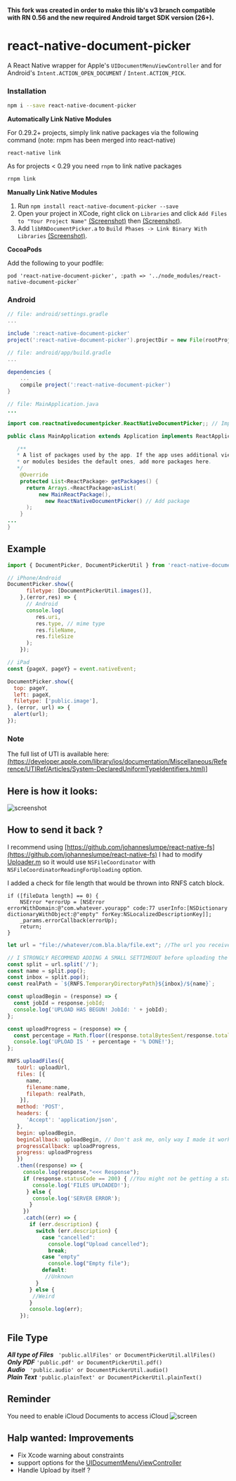 **This fork was created in order to make this lib's v3 branch compatible with RN 0.56 and the new required Android target SDK version (26+).**

# react-native-document-picker

A React Native wrapper for Apple's ``UIDocumentMenuViewController`` and for Android's ``Intent.ACTION_OPEN_DOCUMENT`` / ``Intent.ACTION_PICK``.

### Installation

```bash
npm i --save react-native-document-picker
```

**Automatically Link Native Modules**

For 0.29.2+ projects, simply link native packages via the following command (note: rnpm has been merged into react-native)

```
react-native link
```

As for projects < 0.29 you need `rnpm` to link native packages

```sh
rnpm link
```

**Manually Link Native Modules**

1. Run `npm install react-native-document-picker --save`
2. Open your project in XCode, right click on `Libraries` and click `Add
   Files to "Your Project Name"` [(Screenshot)](http://url.brentvatne.ca/jQp8) then [(Screenshot)](http://url.brentvatne.ca/1gqUD).
3. Add `libRNDocumentPicker.a` to `Build Phases -> Link Binary With Libraries`
   [(Screenshot)](http://url.brentvatne.ca/17Xfe).

**CocoaPods**

Add the following to your podfile:
```
pod 'react-native-document-picker', :path => '../node_modules/react-native-document-picker`
```

### Android

```gradle
// file: android/settings.gradle
...

include ':react-native-document-picker'
project(':react-native-document-picker').projectDir = new File(rootProject.projectDir, '../node_modules/react-native-document-picker/android')
```

```gradle
// file: android/app/build.gradle
...

dependencies {
    ...
    compile project(':react-native-document-picker')
}
```

```java
// file: MainApplication.java
...

import com.reactnativedocumentpicker.ReactNativeDocumentPicker;; // Import package

public class MainApplication extends Application implements ReactApplication {

   /**
   * A list of packages used by the app. If the app uses additional views
   * or modules besides the default ones, add more packages here.
   */
    @Override
    protected List<ReactPackage> getPackages() {
      return Arrays.<ReactPackage>asList(
          new MainReactPackage(),
            new ReactNativeDocumentPicker() // Add package
      );
    }
...
}
```

## Example
```javascript
import { DocumentPicker, DocumentPickerUtil } from 'react-native-document-picker';

// iPhone/Android
DocumentPicker.show({
      filetype: [DocumentPickerUtil.images()],
    },(error,res) => {
      // Android
      console.log(
         res.uri,
         res.type, // mime type
         res.fileName,
         res.fileSize
      );
    });

// iPad
const {pageX, pageY} = event.nativeEvent;

DocumentPicker.show({
  top: pageY,
  left: pageX,
  filetype: ['public.image'],
}, (error, url) => {
  alert(url);
});

```

### Note
The full list of UTI is available here:
[(https://developer.apple.com/library/ios/documentation/Miscellaneous/Reference/UTIRef/Articles/System-DeclaredUniformTypeIdentifiers.html)](https://developer.apple.com/library/ios/documentation/Miscellaneous/Reference/UTIRef/Articles/System-DeclaredUniformTypeIdentifiers.html
)]

## Here is how it looks:
![screenshot](http://i.stack.imgur.com/dv0iQ.png)


## How to send it back ?

I recommend using [https://github.com/johanneslumpe/react-native-fs](https://github.com/johanneslumpe/react-native-fs)
I had to modify [Uploader.m](https://gist.github.com/Elyx0/5dc53bef294b42c847f1baea7cc5e911) so it would use `NSFileCoordinator` with `NSFileCoordinatorReadingForUploading` option.

I added a check for file length that would be thrown into RNFS catch block.
```obj-c
if ([fileData length] == 0) {
    NSError *errorUp = [NSError errorWithDomain:@"com.whatever.yourapp" code:77 userInfo:[NSDictionary dictionaryWithObject:@"empty" forKey:NSLocalizedDescriptionKey]];
    _params.errorCallback(errorUp);
    return;
}
```


```javascript
let url = "file://whatever/com.bla.bla/file.ext"; //The url you received from the DocumentPicker

// I STRONGLY RECOMMEND ADDING A SMALL SETTIMEOUT before uploading the url you just got.
const split = url.split('/');
const name = split.pop();
const inbox = split.pop();
const realPath = `${RNFS.TemporaryDirectoryPath}${inbox}/${name}`;

const uploadBegin = (response) => {
  const jobId = response.jobId;
  console.log('UPLOAD HAS BEGUN! JobId: ' + jobId);
};

const uploadProgress = (response) => {
  const percentage = Math.floor((response.totalBytesSent/response.totalBytesExpectedToSend) * 100);
  console.log('UPLOAD IS ' + percentage + '% DONE!');
};

RNFS.uploadFiles({
   toUrl: uploadUrl,
   files: [{
      name,
      filename:name,
      filepath: realPath,
    }],
   method: 'POST',
   headers: {
      'Accept': 'application/json',
   },
   begin: uploadBegin,
   beginCallback: uploadBegin, // Don't ask me, only way I made it work as of 1.5.1
   progressCallback: uploadProgress,
   progress: uploadProgress
   })
   .then((response) => {
     console.log(response,"<<< Response");
     if (response.statusCode == 200) { //You might not be getting a statusCode at all. Check
        console.log('FILES UPLOADED!');
      } else {
        console.log('SERVER ERROR');
       }
     })
     .catch((err) => {
       if (err.description) {
         switch (err.description) {
           case "cancelled":
             console.log("Upload cancelled");
             break;
           case "empty"
             console.log("Empty file");
           default:
            //Unknown
         }
       } else {
        //Weird
       }
       console.log(err);
    });
```
## File Type 
***All type of Files*** ``` 'public.allFiles' or DocumentPickerUtil.allFiles()```<br/> 
***Only PDF*** ``` 'public.pdf' or DocumentPickerUtil.pdf() ``` <br/> 
***Audio*** ``` 'public.audio' or DocumentPickerUtil.audio()``` <br/> 
***Plain Text*** ``` 'public.plainText' or DocumentPickerUtil.plainText() ``` <br/> 

## Reminder

You need to enable iCloud Documents to access iCloud
![screen](https://313e5987718b346aaf83-f5e825270f29a84f7881423410384342.ssl.cf1.rackcdn.com/1411920674-enable-icloud-drive.png)


## Halp wanted: Improvements

- Fix Xcode warning about constraints
- support options for the [UIDocumentMenuViewController](https://developer.apple.com/library/ios/documentation/FileManagement/Conceptual/DocumentPickerProgrammingGuide/AccessingDocuments/AccessingDocuments.html#//apple_ref/doc/uid/TP40014451-CH2-SW5)
- Handle Upload by itself ?
